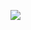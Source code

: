 ![](https://user-images.githubusercontent.com/37187568/100772578-c7e64000-33cd-11eb-9589-fb4463769c6d.jpg)

